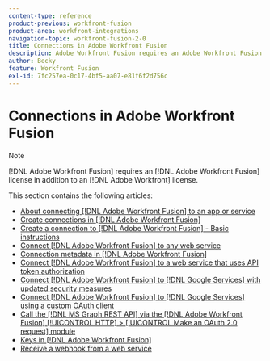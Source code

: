 ```yaml
---
content-type: reference
product-previous: workfront-fusion
product-area: workfront-integrations
navigation-topic: workfront-fusion-2-0
title: Connections in Adobe Workfront Fusion
description: Adobe Workfront Fusion requires an Adobe Workfront Fusion license in addition to an Adobe Workfront license.
author: Becky
feature: Workfront Fusion
exl-id: 7fc257ea-0c17-4bf5-aa07-e81f6f2d756c
---
```

# Connections in Adobe Workfront Fusion

>[!NOTE]
>
>[!DNL Adobe Workfront Fusion] requires an [!DNL Adobe Workfront Fusion] license in addition to an [!DNL Adobe Workfront] license.

This section contains the following articles:

* [About connecting [!DNL Adobe Workfront Fusion] to an app or service](../../workfront-fusion/connections/about-connecting-wf-fusion-to-app-or-service.md)
* [Create connections in [!DNL Adobe Workfront Fusion]](../../workfront-fusion/connections/connection-instruction-toc.md)
* [Create a connection to [!DNL Adobe Workfront Fusion] - Basic instructions](../../workfront-fusion/connections/connect-to-fusion-general.md)
* [Connect [!DNL Adobe Workfront Fusion] to any web service](../../workfront-fusion/connections/connect-wf-fusion-to-any-web-service.md)
* [Connection metadata in [!DNL Adobe Workfront Fusion]](/help/quicksilver/workfront-fusion/connections/connection-metadata.md)
* [Connect [!DNL Adobe Workfront Fusion] to a web service that uses API token authorization](../../workfront-fusion/connections/connect-wf-web-service-uses-api-token-auth.md)
* [Connect [!DNL Adobe Workfront Fusion] to [!DNL Google Services] with updated security measures](../../workfront-fusion/connections/connect-to-google-with-new-security-measures.md)
* [Connect [!DNL Adobe Workfront Fusion] to [!DNL Google Services] using a custom OAuth client](../../workfront-fusion/connections/connect-fusion-to-google-using-oauth.md)
* [Call the [!DNL MS Graph REST API] via the [!DNL Adobe Workfront Fusion] [!UICONTROL HTTP] > [!UICONTROL Make an OAuth 2.0 request] module](../../workfront-fusion/connections/call-the-ms-graph-rest-api-.md)
* [Keys in [!DNL Adobe Workfront Fusion]](../../workfront-fusion/connections/keys.md)
* [Receive a webhook from a web service](../../workfront-fusion/connections/receive-a-webhook-from-a-web-service.md)
